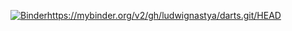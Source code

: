 [![Binder](https://mybinder.org/badge_logo.svg)](https://mybinder.org/v2/gh/ludwignastya/darts.git/HEAD)https://mybinder.org/v2/gh/ludwignastya/darts.git/HEAD
